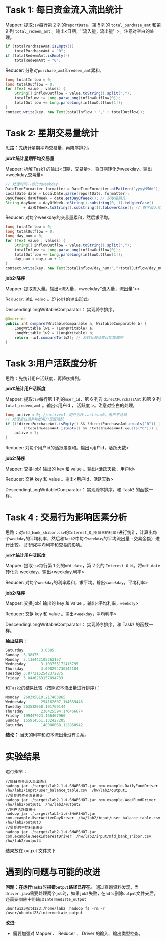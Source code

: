 # Task 1: 每⽇资⾦流⼊流出统计
 Mapper: 提取`csv`每行第 2 列的`reportDate`，第 5 列的 `total_purchase_amt` 和第 9 列 `total_redeem_amt` 。输出<日期，''流入量，流出量'' >。注意对空白的处理。
```java 
if (totalPurchaseAmt.isEmpty())
	totalPurchaseAmt = "0";
if (totalRedeemAmt.isEmpty())
	totalRedeemAmt = "0";
```
 Reducer: 分别对`purchase_amt`和`redeem_amt`累和。
``` java
long totalInflow = 0;
long totalOutflow = 0;
for (Text value : values) {
	String[] inflowOutflow = value.toString().split(",");
	totalInflow += Long.parseLong(inflowOutflow[0]);
	totalOutflow += Long.parseLong(inflowOutflow[1]);
}
context.write(key, new Text(totalInflow + "," + totalOutflow));
```

# Task 2: 星期交易量统计
思路：先统计星期平均交易量，再降序排列。

**job1:统计星期平均交易量**

 Mapper: 拆解 Task1 的输出<日期，交易量>，将日期转化为weekday。输出<weekday,交易量>
```java
// 处理时间--转化为weekday
DateTimeFormatter formatter = DateTimeFormatter.ofPattern("yyyyMMdd");
LocalDate date = LocalDate.parse(reportDate, formatter);
DayOfWeek dayOfWeek = date.getDayOfWeek(); // 获取星期几
String dayName = dayOfWeek.toString().substring(0, 1).toUpperCase()
		+ dayOfWeek.toString().substring(1).toLowerCase(); // 首字母大写，其他字母小写
```
 Reducer: 对每个weekday的交易量累和，然后求平均。
```java
long totalInflow = 0;
long totalOutflow = 0;
long day_num = 0;
for (Text value : values) {
	String[] inflowOutflow = value.toString().split(",");
	totalInflow += Long.parseLong(inflowOutflow[0]);
	totalOutflow += Long.parseLong(inflowOutflow[1]);
	day_num = day_num + 1;
}
context.write(key, new Text(totalInflow/day_num+","+totalOutflow/day_num));	
```
**job2:降序**

 Mapper: 提取流入量。输出<流入量，<weekday,"流入量，流出量">>

 Reducer: 输出 value 。即 job1 的输出形式。

 DescendingLongWritableComparator： 实现降序排序。
```java
@Override
public int compare(WritableComparable a, WritableComparable b) {
	LongWritable lw1 = (LongWritable) a;
	LongWritable lw2 = (LongWritable) b;
	return -lw1.compareTo(lw2); // 反转比较结果以实现降序
}
```

# Task 3:⽤户活跃度分析
思路：先统计用户活跃度，再降序排列。

**job1:统计用户活跃度**

 Mapper: 提取`csv`每行第 1 列的`user_id`，第 6 列的 `directPurchaseAmt` 和第 9 列 `total_redeem_amt` 。输出<用户id ， 活跃度 >。注意对空白的处理。
```java
long active = 0; //active=1，用户活跃；active=0，用户不活跃
// 处理空白值并判断用户是否活跃
if ((!directPurchaseAmt.isEmpty() && !directPurchaseAmt.equals("0")) ||
		(!totalRedeemAmt.isEmpty() && !totalRedeemAmt.equals("0"))) {
	active = 1;
}
```
 Reducer: 对每个用户id的活跃度累和。输出<用户id，活跃天数>

**job2:降序**

 Mapper: 交换 job1 输出的 key 和 value 。输出<活跃天数，用户id>

 Reducer: 交换 key 和 value 。输出<用户id，活跃天数>

 DescendingLongWritableComparator： 实现降序排序。和 Task2 的函数一样。

# Task 4 : 交易⾏为影响因素分析 
思路：对`mfd_bank_shibor.csv`的`Interest_O_N(隔日的利率)`进行统计，计算出每个`weekday`的平均利率，然后和`Task2`中每个`weekday`的平均流出量（交易金额）进行比较。 即研究平均利率和交易的影响。

**job1:统计用户活跃度**

 Mapper: 提取`csv`每行第 1 列的`mfd_date`，第 2 列的 `Interest_O_N` 。将`mdf_date`转化为
weekday。输出<weekday,利率>

 Reducer: 对每个`weekday`的利率累和，求平均。输出<`weekday`，平均利率>

**job2:降序**

 Mapper: 交换 job1 输出的 key 和 value 。输出<平均利率，`weekday`>

 Reducer: 交换 key 和 value 。输出<`weekday`，平均利率>

 DescendingLongWritableComparator： 实现降序排序。和 Task2 的函数一样。

**输出结果：**
```java
Saturday        3.6385
Sunday  3.38075
Monday  3.116442105263157
Wednesday       3.103755172413795
Thursday        3.090294736842104
Tuesday 3.0772152542372875
Friday  3.0486263157894733
```
和`Task2`的结果比较（按照资本流出量进行排序）：
```java
Monday  260305810,217463865
Wednesday       254162607,194639446
Tuesday 263582058,191769144
Thursday        236425594,176466674
Friday  199407923,166467960
Sunday  155914551,132427205
Saturday        148088068,112868942
```
**结论：**
当天的利率和资本流出量没有关系。
# 实验结果
运行指令：
```
//每⽇资⾦流⼊流出统计
hadoop jar ./target/lab2-1.0-SNAPSHOT.jar com.example.DailyFundDriver  /hw/lab2/input/user_balance_table.csv  /hw/lab2/output1
//星期的资金流量统计
hadoop jar ./target/lab2-1.0-SNAPSHOT.jar com.example.WeekFundDriver  /hw/lab2/output1  /hw/lab2/output2
//用户活跃度统计
hadoop jar ./target/lab2-1.0-SNAPSHOT.jar com.example.UserActiveDayDriver  /hw/lab2/input/user_balance_table.csv  /hw/lab2/output3
//星期的平均利率统计
hadoop jar ./target/lab2-1.0-SNAPSHOT.jar com.example.WeekInterestDriver  /hw/lab2/input/mfd_bank_shibor.csv  /hw/lab2/output4
```
结果放在 output 文件夹下

# 遇到的问题与可能的改进
**问题：在运行`Task2`时报错`output`路径已存在。**
通过查询资料发现，当`driver.java`需要处理两个`job`时，如果`job2`失败，在`hdfs`删除`output`文件夹后，还需要删除中间输出`intermediate_output`
```
ubuntu123@std123:/home/lab2  hadoop fs -rm -r /user/ubuntu123/intermediate_output
```
**改进:**
- 需要加强对 Mapper 、 Reducer 、 Driver 的输入、输出类型检查。
